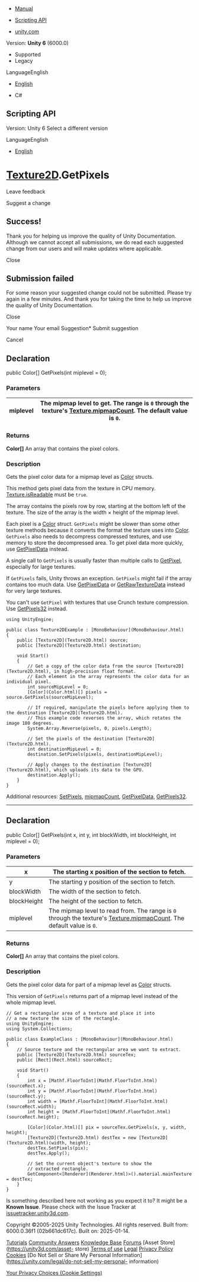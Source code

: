 [ ]()

  * [Manual](../Manual/index.html)
  * [Scripting API](../ScriptReference/index.html)

  * [unity.com](https://unity.com/)

Version: **Unity 6** (6000.0)

  * Supported
  * Legacy

LanguageEnglish

  * [English]()

  * C#

[ ](https://docs.unity3d.com)

## Scripting API

Version: Unity 6 Select a different version

LanguageEnglish

  * [English]()

#  [Texture2D](Texture2D.html).GetPixels

Leave feedback

Suggest a change

## Success!

Thank you for helping us improve the quality of Unity Documentation. Although
we cannot accept all submissions, we do read each suggested change from our
users and will make updates where applicable.

Close

## Submission failed

For some reason your suggested change could not be submitted. Please <a>try
again</a> in a few minutes. And thank you for taking the time to help us
improve the quality of Unity Documentation.

Close

Your name Your email Suggestion* Submit suggestion

Cancel

[ ]()

## Declaration

public Color[] GetPixels(int miplevel = 0);

### Parameters

miplevel | The mipmap level to get. The range is `0` through the texture's [Texture.mipmapCount](Texture-mipmapCount.html). The default value is `0`.  
---|---  
  
### Returns

**Color[]** An array that contains the pixel colors.

### Description

Gets the pixel color data for a mipmap level as [Color](Color.html) structs.

This method gets pixel data from the texture in CPU memory.
[Texture.isReadable](Texture-isReadable.html) must be `true`.  
  
The array contains the pixels row by row, starting at the bottom left of the
texture. The size of the array is the width × height of the mipmap level.  
  
Each pixel is a [Color](Color.html) struct. `GetPixels` might be slower than
some other texture methods because it converts the format the texture uses
into [Color](Color.html). `GetPixels` also needs to decompress compressed
textures, and use memory to store the decompressed area. To get pixel data
more quickly, use [GetPixelData](Texture2D.GetPixelData.html) instead.  
  
A single call to `GetPixels` is usually faster than multiple calls to
[GetPixel](Texture2D.GetPixel.html), especially for large textures.  
  
If `GetPixels` fails, Unity throws an exception. `GetPixels` might fail if the
array contains too much data. Use [GetPixelData](Texture2D.GetPixelData.html)
or [GetRawTextureData](Texture2D.GetRawTextureData.html) instead for very
large textures.  
  
You can't use `GetPixel` with textures that use Crunch texture compression.
Use [GetPixels32](Texture2D.GetPixels32.html) instead.

    
    
    using UnityEngine;  
      
    public class Texture2DExample : [MonoBehaviour](MonoBehaviour.html)
    {
        public [Texture2D](Texture2D.html) source;
        public [Texture2D](Texture2D.html) destination;  
      
        void Start()
        {
            // Get a copy of the color data from the source [Texture2D](Texture2D.html), in high-precision float format.
            // Each element in the array represents the color data for an individual pixel.
            int sourceMipLevel = 0;
            [Color](Color.html)[] pixels = source.GetPixels(sourceMipLevel);  
      
            // If required, manipulate the pixels before applying them to the destination [Texture2D](Texture2D.html).
            // This example code reverses the array, which rotates the image 180 degrees.
            System.Array.Reverse(pixels, 0, pixels.Length);  
      
            // Set the pixels of the destination [Texture2D](Texture2D.html).
            int destinationMipLevel = 0;
            destination.SetPixels(pixels, destinationMipLevel);  
      
            // Apply changes to the destination [Texture2D](Texture2D.html), which uploads its data to the GPU.
            destination.Apply();
        }
    }
    

Additional resources: [SetPixels](Texture2D.SetPixels.html),
[mipmapCount](Texture-mipmapCount.html),
[GetPixelData](Texture2D.GetPixelData.html),
[GetPixels32](Texture2D.GetPixels32.html).

* * *

## Declaration

public Color[] GetPixels(int x, int y, int blockWidth, int blockHeight, int
miplevel = 0);

### Parameters

x | The starting x position of the section to fetch.  
---|---  
y | The starting y position of the section to fetch.  
blockWidth | The width of the section to fetch.  
blockHeight | The height of the section to fetch.  
miplevel | The mipmap level to read from. The range is `0` through the texture's [Texture.mipmapCount](Texture-mipmapCount.html). The default value is `0`.  
  
### Returns

**Color[]** An array that contains the pixel colors.

### Description

Gets the pixel color data for part of a mipmap level as [Color](Color.html)
structs.

This version of `GetPixels` returns part of a mipmap level instead of the
whole mipmap level.

    
    
    // Get a rectangular area of a texture and place it into
    // a new texture the size of the rectangle.
    using UnityEngine;
    using System.Collections;  
      
    public class ExampleClass : [MonoBehaviour](MonoBehaviour.html)
    {
        // Source texture and the rectangular area we want to extract.
        public [Texture2D](Texture2D.html) sourceTex;
        public [Rect](Rect.html) sourceRect;  
      
        void Start()
        {
            int x = [Mathf.FloorToInt](Mathf.FloorToInt.html)(sourceRect.x);
            int y = [Mathf.FloorToInt](Mathf.FloorToInt.html)(sourceRect.y);
            int width = [Mathf.FloorToInt](Mathf.FloorToInt.html)(sourceRect.width);
            int height = [Mathf.FloorToInt](Mathf.FloorToInt.html)(sourceRect.height);  
      
            [Color](Color.html)[] pix = sourceTex.GetPixels(x, y, width, height);
            [Texture2D](Texture2D.html) destTex = new [Texture2D](Texture2D.html)(width, height);
            destTex.SetPixels(pix);
            destTex.Apply();  
      
            // Set the current object's texture to show the
            // extracted rectangle.
            GetComponent<[Renderer](Renderer.html)>().material.mainTexture = destTex;
        }
    }
    

Is something described here not working as you expect it to? It might be a
**Known Issue**. Please check with the Issue Tracker at
[issuetracker.unity3d.com](https://issuetracker.unity3d.com).

Copyright ©2005-2025 Unity Technologies. All rights reserved. Built from:
6000.0.36f1 (02b661dc617c). Built on: 2025-01-14.

[Tutorials](https://unity3d.com/learn) [Community
Answers](https://answers.unity3d.com) [Knowledge
Base](https://support.unity3d.com/hc/en-us)
[Forums](https://forum.unity3d.com) [Asset Store](https://unity3d.com/asset-
store) [Terms of use](https://docs.unity3d.com/Manual/TermsOfUse.html)
[Legal](https://unity.com/legal) [Privacy
Policy](https://unity.com/legal/privacy-policy)
[Cookies](https://unity.com/legal/cookie-policy) [Do Not Sell or Share My
Personal Information](https://unity.com/legal/do-not-sell-my-personal-
information)

[Your Privacy Choices (Cookie Settings)](javascript:void\(0\);)

